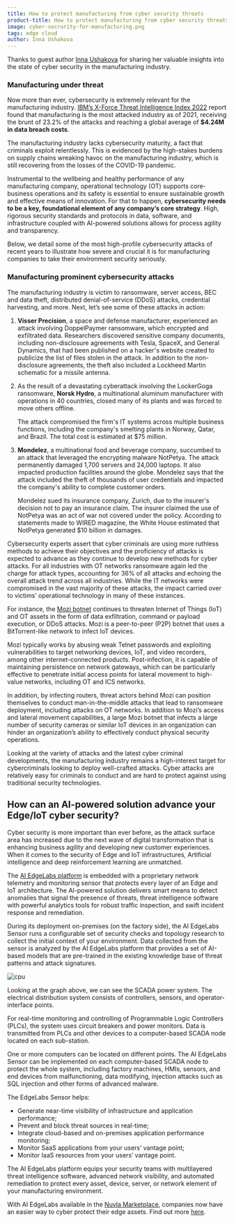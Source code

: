 ```yaml
---
title: How to protect manufacturing from cyber security threats
product-title: How to protect manufacturing from cyber security threats
image: cyber-secrurity-for-manufacturing.png
tags: edge cloud
author: Inna Ushakova
---
```


Thanks to guest author [Inna Ushakova](https://www.linkedin.com/in/innaushakova/) for sharing her valuable insights into the state of cyber security in the manufacturing industry. 

### Manufacturing under threat 

Now more than ever, cybersecurity is extremely relevant for the manufacturing industry. [IBM’s X-Force Threat Intelligence Index 2022](https://www.ibm.com/downloads/cas/ADLMYLAZ) report found that manufacturing is the most attacked industry as of 2021, receiving the brunt of 23.2% of the attacks and reaching a global average of **$4.24M in data breach costs**.

The manufacturing industry lacks cybersecurity maturity, a fact that criminals exploit relentlessly. This is evidenced by the high-stakes burdens on supply chains wreaking havoc on the manufacturing industry, which is still recovering from the losses of the COVID-19 pandemic.

Instrumental to the wellbeing and healthy performance of any manufacturing company, operational technology (OT) supports core-business operations and its safety is essential to ensure sustainable growth and effective means of innovation. For that to happen, **cybersecurity needs to be a key, foundational element of any company’s core strategy**. High, rigorous security standards and protocols in data, software, and infrastructure coupled with AI-powered solutions allows for process agility and transparency. 

Below,  we detail some of the most high-profile cybersecurity attacks of recent years to illustrate how severe and crucial it is for manufacturing companies to take their environment security seriously.

### Manufacturing prominent cybersecurity attacks

The manufacturing industry is victim to ransomware, server access, BEC  and data theft, distributed denial-of-service (DDoS) attacks, credential harvesting, and more. Next, let’s see some of these attacks in action:

1. **Visser Precision**, a space and defense manufacturer, experienced an attack involving DoppelPaymer ransomware, which encrypted and exfiltrated data. Researchers discovered sensitive company documents, including non-disclosure agreements with Tesla, SpaceX, and General Dynamics, that had been published on a hacker's website created to publicize the list of files stolen in the attack. In addition to the non-disclosure agreements, the theft also included a Lockheed Martin schematic for a missile antenna.

2. As the result of a devastating cyberattack involving the LockerGoga ransomware, **Norsk Hydro**, a multinational aluminum manufacturer with operations in 40 countries, closed many of its plants and was forced to move others offline. 
	
	The attack compromised the firm's IT systems across multiple business functions, including the company's smelting plants in Norway, Qatar, and Brazil. The total cost is estimated at $75 million. 
	
3. **Mondelez**, a multinational food and beverage company, succumbed to an attack that leveraged the encrypting malware NotPetya. 
	The attack permanently damaged 1,700 servers and 24,000 laptops. It also impacted production facilities around the globe. Mondelez says that the attack included the theft of thousands of user credentials and impacted the company's ability to complete customer orders. 
	
	Mondelez sued its insurance company, Zurich, due to the insurer's decision not to pay an insurance claim. The insurer claimed the use of NotPetya was an act of war not covered under the policy. According to statements made to WIRED magazine, the White House estimated that NotPetya generated $10 billion in damages.


Cybersecurity experts assert that cyber criminals are using more ruthless methods to achieve their objectives and the proficiency of attacks is expected to advance as they continue to develop new methods for cyber attacks. For all industries with OT networks ransomware again led the charge for attack types, accounting for 36% of all attacks and echoing the overall attack trend across all industries. While the IT networks were compromised in the vast majority of these attacks, the impact carried over to victims’ operational technology in many of these instances.

For instance, the [Mozi botnet](https://www.ibm.com/downloads/cas/ADLMYLAZ) continues to threaten Internet of Things (IoT) and OT assets in the form of data exfiltration, command or payload execution, or DDoS attacks. Mozi is a peer-to-peer (P2P) botnet that uses a BitTorrent-like network to infect IoT devices.

Mozi typically works by abusing weak Telnet passwords and exploiting vulnerabilities to target networking devices, IoT, and video recorders, among other internet-connected products. Post-infection, it is capable of maintaining persistence on network gateways, which can be particularly effective to penetrate initial access points for lateral movement to high-value networks, including OT and ICS networks. 

In addition, by infecting routers, threat actors behind Mozi can position themselves to conduct man-in-the-middle attacks that lead to ransomware deployment, including attacks on OT networks. In addition to Mozi’s access and lateral movement capabilities, a large Mozi botnet that infects a large number of security cameras or similar IoT devices in an organization can hinder an organization’s ability to effectively conduct physical security operations. 

Looking at the variety of attacks and the latest cyber criminal developments, the manufacturing industry remains a high-interest target for cybercriminals looking to deploy well-crafted attacks. Cyber attacks are relatively easy for criminals to conduct and are hard to protect against using traditional security technologies. 

## How can an AI-powered solution advance your Edge/IoT cyber security?

Cyber security is more important than ever before, as the attack surface area has increased due to the next wave of digital transformation that is enhancing business agility and developing new customer experiences. When it comes to the security of Edge and IoT infrastructures, Artificial intelligence and deep reinforcement learning are unmatched. 

The [AI EdgeLabs platform](https://edgelabs.ai/platform/) is embedded with a proprietary network telemetry and monitoring sensor that protects every layer of an Edge and IoT architecture. The AI-powered solution delivers smart means to detect anomalies that signal the presence of threats, threat intelligence software with powerful analytics tools for robust traffic inspection, and swift incident response and remediation.

During its deployment on-premises (on the factory side), the AI EdgeLabs Sensor runs a configurable set of security checks and topology research to collect the initial context of your environment. Data collected from the sensor is analyzed by the AI EdgeLabs platform that provides a set of AI-based models that are pre-trained in the existing knowledge base of threat patterns and attack signatures. 


![cpu](/assets/img/blog/blog.png)

Looking at the graph above, we can see the SCADA power system. The electrical distribution system consists of controllers, sensors, and operator-interface points. 

For real-time monitoring and controlling of Programmable Logic Controllers (PLCs), the system uses circuit breakers and power monitors. Data is transmitted from PLCs and other devices to a computer-based SCADA node located on each sub-station. 

One or more computers can be located on different points. The AI EdgeLabs Sensor can be implemented on each computer-based SCADA node to protect the whole system, including factory machines, HMIs, sensors, and end devices from malfunctioning, data modifying, injection attacks such as SQL injection and other forms of advanced malware.

The EdgeLabs Sensor helps: 

- Generate near-time visibility of infrastructure and application performance; 
- Prevent and block threat sources in real-time;
- Integrate cloud-based and on-premises application performance monitoring; 
- Monitor SaaS applications from your users’ vantage point; 
- Monitor IaaS resources from your users’ vantage point.

The AI EdgeLabs platform equips your security teams with multilayered threat intelligence software, advanced network visibility, and automated remediation to protect every asset, device, server, or network element of your manufacturing environment.


With AI EdgeLabs available in the [Nuvla Marketplace](https://sixsq.com/marketplace), companies now have an easier way to cyber protect their edge assets. Find out more [here](https://sixsq.com/news/2022/06/13/news-aiedgelabs.html).
